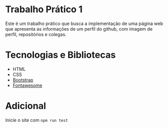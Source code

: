 # Trabalho Prático 1

Este é um trabalho prático que busca a implementação de uma página web que apresenta as informações de um perfil do github, com imagem de perfil, repositórios e colegas.

# Tecnologias e Bibliotecas

- HTML
- CSS
- [Bootstrap](https://getbootstrap.com)
- [Fontawesome](https://fontawesome.com)

# Adicional

Inicie o site com `npm run test`